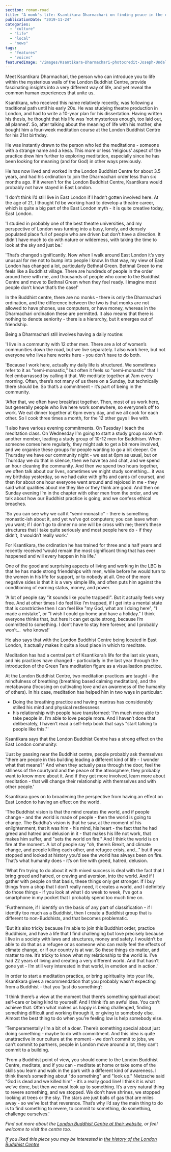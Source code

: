 ```yaml
---
section: roman-road
title: "A monk's life: Ksantikara Dharmachari on finding peace in the clamour of the East End"
publicationDate: "2019-11-24"
categories: 
  - "culture"
  - "life"
  - "local"
  - "news"
tags: 
  - "features"
  - "voices"
featuredImage: "/images/Ksantikara-Dharmachari-photocredit-Joseph-Undaloc.jpg"
---
```


Meet Ksantikara Dharmachari, the person who can introduce you to life within the mysterious walls of the London Buddhist Centre, provide fascinating insights into a very different way of life, and yet reveal the common human experiences that unite us.

Ksantikara, who received this name relatively recently, was following a traditional path until his early 20s. He was studying theatre production in London, and had to write a 10-year plan for his dissertation. Having written his thesis, he thought that his life was ‘not mysterious enough, too laid out, all planned’. So, after talking about the meaning of life with his mother, she bought him a four-week meditation course at the London Buddhist Centre for his 21st birthday.

He was instantly drawn to the person who led the meditations - someone with a strange name and a kesa. This more or less ‘religious’ aspect of the practice drew him further to exploring meditation, especially since he has been looking for meaning (and for God) in other ways previously.

He has now lived and worked in the London Buddhist Centre for about 3.5 years, and had his ordination to join the Dharmachari order less than six months ago. If it weren't for the London Buddhist Centre, Ksantikara would probably not have stayed in East London.

'I don’t think I’d still live in East London if I hadn’t gotten involved here. At the age of 21, I thought I’d be working hard to develop a theatre career, which is quite a big part of the East London myth - it is quite creative today, East London.

'I studied in probably one of the best theatre universities, and my perspective of London was turning into a busy, lonely, and densely populated place full of people who are driven but don’t have a direction. It didn’t have much to do with nature or wilderness, with taking the time to look at the sky and just be.'

'That’s changed significantly. Now when I walk around East London it’s very unusual for me not to bump into people I know. In that way, my view of East London has changed a lot, particularly Bethnal Green. Bethnal Green to me feels like a Buddhist village. There are hundreds of people in the order around here with me, and thousands of people who come to the Buddhist Centre and move to Bethnal Green when they feel ready. I imagine most people don’t know that’s the case!'

In the Buddhist centre, there are no monks - there is only the Dharmachari ordination, and the difference between the two is that monks are not allowed to have phones, use computers, or have money, whereas in the Dharmachari ordination these are permitted. It also means that there is nothing to denote seniority - there is a hierarchy, but it emerges out of friendship.

Being a Dharmachari still involves having a daily routine:

'I live in a community with 12 other men. There are a lot of women’s communities down the road, but we live separately. I also work here, but not everyone who lives here works here - you don’t have to do both.

'Because I work here, actually my daily life is structured. We sometimes refer to it as "semi-monastic," but often it feels so "semi-monastic" that I feel embarrassed by calling it that. We meditate together at 7am every morning. Often, there’s not many of us there on a Sunday, but technically there should be. So that’s a commitment - it’s part of being in the community.

'After that, we often have breakfast together. Then, most of us work here, but generally people who live here work somewhere, so everyone’s off to work. We eat dinner together at 6pm every day, and we all cook for each other. So I cook three times a month, for the 12 other guys I live with.

'I also have various evening commitments. On Tuesday I teach the meditation class. On Wednesday I’m going to start a study group soon with another member, leading a study group of 10-12 men for Buddhism. When someone comes here regularly, they might ask to get a bit more involved, and we organise these groups for people wanting to go a bit deeper. On Thursday we have our community night - we eat at 6pm as usual, but on Thursday we do that in silence, then we have tea and chat, and we spend an hour cleaning the community. And then we spend two hours together, we often talk about our lives, sometimes we might study something… it was my birthday yesterday, so we had cake with gifts and cards (of course), and then for about one hour everyone went around and rejoiced in me - they said what qualities about me they like or they think are good. And then on Sunday evening I’m in the chapter with other men from the order, and we talk about how our Buddhist practice is going, and we confess ethical breaches.

'So you can see why we call it "semi-monastic" - there is something monastic-ish about it, and yet we’ve got computers; you can leave when you want; if I don’t go to dinner no one will be cross with me; there’s these structures that I take quite seriously and most people here do - if they didn’t, it wouldn’t really work.'

For Ksantikara, the ordination he has trained for three and a half years and recently received ‘would remain the most significant thing that has ever happened and will every happen in his life.’

One of the good and surprising aspects of living and working in the LBC is that he has made strong friendships with men, while before he would turn to the women in his life for support, or to nobody at all. One of the more negative sides is that it is a very simple life, and often puts him against the conditioning of earning status, money, and power.

'A lot of people say "it sounds like you’re trapped!". But it actually feels very free. And at other times I do feel like I’m trapped, if I get into a mental state that is constrictive then I can feel like "my God, what am I doing here", "I made a mistake", or "I wish I could go home and have a holiday." I think everyone thinks that, but here it can get quite strong, because I’m committed to something. I don’t have to stay here forever, and I probably won’t…  who knows!'

He also says that with the London Buddhist Centre being located in East London, it actually makes it quite a loud place in which to meditate.

Meditation has had a central part of Ksantikara’s life for the last six years, and his practices have changed - particularly in the last year through the introduction of the Green Tara meditation figure as a visualisation practice.

At the London Buddhist Centre, two meditation practices are taught - the mindfulness of breathing (breathing based calming meditation), and the metabavana (focusing on cultivating love and an awareness of the humanity of others). In his case, meditation has helped him in two ways in particular:

- Doing the breathing practice and having mantras has considerably stilled his mind and physical restlessness
- his relationship with people have transformed: 'I’m much more able to take people in. I’m able to love people more. And I haven’t done that deliberately, I haven’t read a self-help book that says "start talking to people like this."'

Ksantikara says that the London Buddhist Centre has a strong effect on the East London community:

'Just by passing near the Buddhist centre, people probably ask themselves "there are people in this building leading a different kind of life - I wonder what that means?" And when they actually pass through the door, feel the stillness of the courtyard and the peace of the atmosphere, they probably want to know more about it. And if they get more involved, learn more about meditation - that will change their relationship with themselves and with other people.'

Ksantikara goes on to broadening the perspective from having an effect on East London to having an effect on the world.

'The Buddhist vision is that the mind creates the world, and if people change - and the world is made of people - then the world is going to change. The Buddha’s vision is that he saw, at the moment of his enlightenment, that it was him - his mind, his heart - the fact that he had greed and hatred and delusion in it - that makes his life not work, that makes him suffer, and "sets the world on fire." And I think the world is on fire at the moment. A lot of people say "oh, there’s Brexit, and climate change, and people killing each other, and refugee crisis, and…" but if you stopped and looked at history you’d see the world has always been on fire. That’s what humanity does - it’s on fire with greed, hatred, delusion.

'What I’m trying to do about it with mixed success is deal with the fact that I bring greed and hatred, or craving and aversion, into the world. And if I gather with people on that basis, these things only get stronger. If I buy things from a shop that I don’t really need, it creates a world, and I definitely do those things - if you look at what I do week to week, I’ve got a smartphone in my pocket that I probably spend too much time on.

'Furthermore, if I identify on the basis of any part of classification - if I identify too much as a Buddhist, then I create a Buddhist group that is different to non-Buddhists, and that becomes problematic.

'But it’s also tricky because I’m able to join this Buddhist order, practice Buddhism, and have a life that I find challenging but love precisely because I live in a society with laws and structures, money and safety. I wouldn’t be able to do that as a refugee or as someone who can really feel the effects of climate change, or if our country is at war. So these things do matter, and matter to me. It’s tricky to know what my relationship to the world is. I’ve had 22 years of living and creating a very different world. And that hasn’t gone yet - I’m still very interested in that world, in emotion and in action.'

In order to start a meditation practice, or bring spirituality into your life, Ksantikara gives a recommendation that you probably wasn't expecting from a Buddhist - that you ‘just do something’:

'I think there’s a view at the moment that there’s something spiritual about self-care or being kind to yourself. And I think it’s an awful idea. You can’t achieve that. Often what makes us happy is being challenged, finding something difficult and working through it, or giving to somebody else. Almost the best thing to do when you’re feeling low is help somebody else.

'Temperamentally I’m a bit of a doer. There’s something special about just doing something - maybe to do with commitment. And this idea is quite unattractive in our culture at the moment - we don’t commit to jobs, we can’t commit to partners, people in London move around a lot, they can’t commit to a building.

'From a Buddhist point of view, you should come to the London Buddhist Centre, meditate, and if you can - meditate at home or take some of the skills you learn and walk in the park with a different kind of awareness. I think there’s something about "do something" and "look up." Nietzsche said "God is dead and we killed him" - it’s a really good line! I think it is what we’ve done, but then we must look up to something. It’s a very natural thing to revere something, and we stopped. We don’t have shrines, we stopped looking at trees or the sky. The stars are just balls of gas that are miles away - so we’ve lost that reverence. That’s why I’d say the main thing to do is to find something to revere, to commit to something, do something, challenge ourselves.'

_Find out more about the [London Buddhist Centre at their website](https://www.lbc.org.uk/), or feel welcome to visit the centre too._

_If you liked this piece you may be interested in [the history of the London Buddhist Centre](https://romanroadlondon.com/east-london-buddhist-centre-origins/)_
